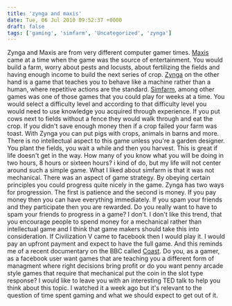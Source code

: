 ```yaml
---
title: 'zynga and maxis'
date: Tue, 06 Jul 2010 09:52:37 +0000
draft: false
tags: ['gaming', 'simfarm', 'Uncategorized', 'zynga']
---
```


Zynga and Maxis are from very different computer gamer times. [Maxis](http://en.wikipedia.org/wiki/Maxis) came at a time when the game was the source of entertainment. You would build a farm, worry about pests and locusts, about fertilizing the fields and having enough income to build the next series of crop. [Zynga](http://www.zynga.com/) on the other hand is a game that teaches you to behave like a machine rather than a human, where repetitive actions are the standard. [Simfarm](http://en.wikipedia.org/wiki/SimFarm), among other games was one of those games that you could play for weeks at a time. You would select a difficulty level and according to that difficulty level you would need to use knowledge you acquired through experience. If you put cows next to fields without a fence they would walk through and eat the crop. If you didn't save enough money then if a crop failed your farm was toast. With Zynga you can put pigs with crops, animals in barns and more. There is no intellectual aspect to this game unless you're a garden designer. You plant the fields, you wait a while and then you harvest. This is great if life doesn't get in the way. How many of you know what you will be doing in two hours, 8 hours or sixteen hours? i kind of do, but my life will not center around such a simple game. What I liked about simfarm is that it was not mechanical. There was an aspect of game strategy. By obeying certain principles you could progress quite nicely in the game. Zynga has two ways for progression. The first is patience and the second is money. If you pay money then you can have everything immediately. If you spam your friends and they participate then you are rewarded. Do you really want to have to spam your friends to progress in a game? I don't. I don't like this trend, that you encourage people to spend money for a mechanical rather than intellectual game and I think that game makers should take this into consideration. If Civilization V came to facebook then I would play it. I would pay an upfront payment and expect to have the full game. And this reminds me of a recent documentary on the BBC called [Coast](http://www.bbc.co.uk/programmes/b006mvlc). Do you, as a gamer, as a facebook user want games that are teaching you a different form of managment where right decisions bring profit or do you want penny arcade style games that require that mechanical put the coin in the slot type response? I would like to leave you with an interesting TED talk to help you think about this topic. I watched it a week ago but it's relevant to the question of time spent gaming and what we should expect to get out of it.